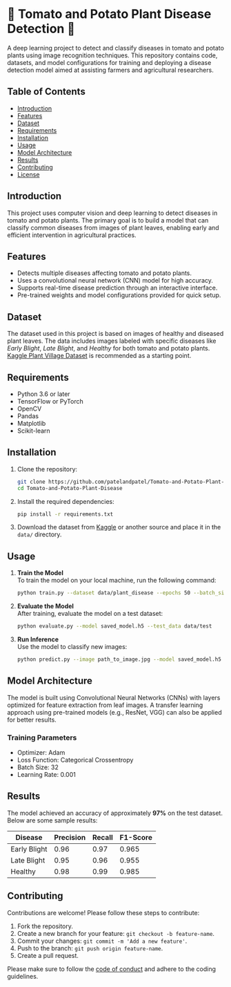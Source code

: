 # 🌱 Tomato and Potato Plant Disease Detection 🌱

A deep learning project to detect and classify diseases in tomato and potato plants using image recognition techniques. This repository contains code, datasets, and model configurations for training and deploying a disease detection model aimed at assisting farmers and agricultural researchers.

## Table of Contents

- [Introduction](#introduction)
- [Features](#features)
- [Dataset](#dataset)
- [Requirements](#requirements)
- [Installation](#installation)
- [Usage](#usage)
- [Model Architecture](#model-architecture)
- [Results](#results)
- [Contributing](#contributing)
- [License](#license)

## Introduction

This project uses computer vision and deep learning to detect diseases in tomato and potato plants. The primary goal is to build a model that can classify common diseases from images of plant leaves, enabling early and efficient intervention in agricultural practices.

## Features

- Detects multiple diseases affecting tomato and potato plants.
- Uses a convolutional neural network (CNN) model for high accuracy.
- Supports real-time disease prediction through an interactive interface.
- Pre-trained weights and model configurations provided for quick setup.

## Dataset

The dataset used in this project is based on images of healthy and diseased plant leaves. The data includes images labeled with specific diseases like *Early Blight*, *Late Blight*, and *Healthy* for both tomato and potato plants. [Kaggle Plant Village Dataset](https://www.kaggle.com/datasets/emmarex/plantdisease) is recommended as a starting point.

## Requirements

- Python 3.6 or later
- TensorFlow or PyTorch
- OpenCV
- Pandas
- Matplotlib
- Scikit-learn

## Installation

1. Clone the repository:
   ```bash
   git clone https://github.com/patelandpatel/Tomato-and-Potato-Plant-Disease.git
   cd Tomato-and-Potato-Plant-Disease
   ```

2. Install the required dependencies:
   ```bash
   pip install -r requirements.txt
   ```

3. Download the dataset from [Kaggle](https://www.kaggle.com/datasets/emmarex/plantdisease) or another source and place it in the `data/` directory.

## Usage

1. **Train the Model**  
   To train the model on your local machine, run the following command:
   ```bash
   python train.py --dataset data/plant_disease --epochs 50 --batch_size 32
   ```

2. **Evaluate the Model**  
   After training, evaluate the model on a test dataset:
   ```bash
   python evaluate.py --model saved_model.h5 --test_data data/test
   ```

3. **Run Inference**  
   Use the model to classify new images:
   ```bash
   python predict.py --image path_to_image.jpg --model saved_model.h5
   ```

## Model Architecture

The model is built using Convolutional Neural Networks (CNNs) with layers optimized for feature extraction from leaf images. A transfer learning approach using pre-trained models (e.g., ResNet, VGG) can also be applied for better results.

### Training Parameters

- Optimizer: Adam
- Loss Function: Categorical Crossentropy
- Batch Size: 32
- Learning Rate: 0.001

## Results

The model achieved an accuracy of approximately **97%** on the test dataset. Below are some sample results:

| Disease            | Precision | Recall | F1-Score |
|--------------------|-----------|--------|----------|
| Early Blight       | 0.96      | 0.97   | 0.965    |
| Late Blight        | 0.95      | 0.96   | 0.955    |
| Healthy            | 0.98      | 0.99   | 0.985    |

## Contributing

Contributions are welcome! Please follow these steps to contribute:

1. Fork the repository.
2. Create a new branch for your feature: `git checkout -b feature-name`.
3. Commit your changes: `git commit -m 'Add a new feature'`.
4. Push to the branch: `git push origin feature-name`.
5. Create a pull request.

Please make sure to follow the [code of conduct](CODE_OF_CONDUCT.md) and adhere to the coding guidelines.
